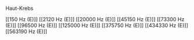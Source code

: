 Haut-Krebs

[[150 Hz (E)]]
[[2120 Hz (E)]]
[[20000 Hz (E)]]
[[45150 Hz (E)]]
[[73300 Hz (E)]]
[[96500 Hz (E)]]
[[125000 Hz (E)]]
[[375750 Hz (E)]]
[[434330 Hz (E)]]
[[563190 Hz (E)]]